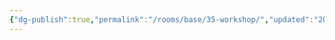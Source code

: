 ```yaml
---
{"dg-publish":true,"permalink":"/rooms/base/35-workshop/","updated":"2025-04-12T16:07:06.874+01:00"}
---
```


